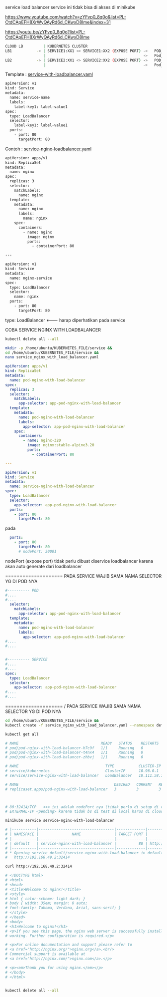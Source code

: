 service load balancer 
service ini tidak bisa di akses di minikube 

https://www.youtube.com/watch?v=zYFvp0_8q0o&list=PL-CtdCApEFH8XrWyQAyRd6d_CKwxD8Ime&index=31

https://youtu.be/zYFvp0_8q0o?list=PL-CtdCApEFH8XrWyQAyRd6d_CKwxD8Ime

```bash
CLOUD LB         | KUBERNETES CLUSTER                                                    |
LB1           -> | SERVICE1:XX1 <> SERVICE1:XX2 (EXPOSE PORT) ->   POD_With_nodePort:XX1 |
                 |                                            ->   Pod_with_nodePort:XX2 |
LB2           -> | SERVICE2:XX1 <> SERVICE2:XX2 (EXPOSE PORT) ->   POD_With_nodePort:XX1 |
                 |                                            ->   Pod_with_nodePort:XX2 |
```


Template : 
[service-with-loadbalancer.yaml](https://github.com/khannedy/belajar-kubernetes/blob/master/templates/service-with-loadbalancer.yaml)

```bash
apiVersion: v1
kind: Service
metadata:
  name: service-name
  labels:
    label-key1: label-value1
spec:
  type: LoadBalancer
  selector:
    label-key1: label-value1
  ports:
    - port: 80
      targetPort: 80
```


Contoh :
[service-nginx-loadbalancer.yaml](https://github.com/khannedy/belajar-kubernetes/blob/master/examples/service-nginx-loadbalancer.yaml)

```bash
apiVersion: apps/v1
kind: ReplicaSet
metadata:
  name: nginx
spec:
  replicas: 3
  selector:
    matchLabels:
      name: nginx
  template:
    metadata:
      name: nginx
      labels:
        name: nginx
    spec:
      containers:
        - name: nginx
          image: nginx
          ports:
            - containerPort: 80

---

apiVersion: v1
kind: Service
metadata:
  name: nginx-service
spec:
  type: LoadBalancer
  selector:
    name: nginx
  ports:
    - port: 80
      targetPort: 80

```


 type: LoadBalancer  <--- harap diperhatikan pada service


COBA SERVICE NGINX WITH LOADBALANCER




```bash
kubectl delete all --all 

mkdir -p /home/ubuntu/KUBERNETES_FILE/service && 
cd /home/ubuntu/KUBERNETES_FILE/service && 
nano service_nginx_with_load_balancer.yaml
```

```yml
apiVersion: apps/v1
kind: ReplicaSet
metadata:
  name: pod-nginx-with-load-balancer
spec:
  replicas: 3
  selector:
    matchLabels:
      app-selector: app-pod-nginx-with-load-balancer
  template:
    metadata:
      name: pod-nginx-with-load-balancer
      labels:
        app-selector: app-pod-nginx-with-load-balancer
    spec:
      containers:
        - name: nginx-320
          image: nginx:stable-alpine3.20
          ports:
            - containerPort: 80

---

apiVersion: v1
kind: Service
metadata:
  name: service-nginx-with-load-balancer
spec:
  type: LoadBalancer
  selector:
    app-selector: app-pod-nginx-with-load-balancer
  ports:
    - port: 80
      targetPort: 80
```


pada 

```yml
  ports:
    - port: 80
      targetPort: 80
      # nodePort: 30001
```

nodePort (expose port) tidak perlu dibuat diservice loadbalancer karena akan auto generate dari loadbalancer

==================== PADA SERVICE WAJIB SAMA NAMA SELECTOR YG DI POD NYA

```yml
#---------- POD
#....
#....
  selector:
    matchLabels:
      app-selector: app-pod-nginx-with-load-balancer
  template:
    metadata:
      name: pod-nginx-with-load-balancer
      labels:
        app-selector: app-pod-nginx-with-load-balancer
#....
#....


#---------- SERVICE
#....
#....
spec:
  type: LoadBalancer
  selector:
    app-selector: app-pod-nginx-with-load-balancer
#....
#....
```
==================== / PADA SERVICE WAJIB SAMA NAMA SELECTOR YG DI POD NYA



```bash
cd /home/ubuntu/KUBERNETES_FILE/service &&
kubectl create -f service_nginx_with_load_balancer.yaml --namespace default

kubectl get all

# NAME                                     READY   STATUS    RESTARTS   AGE
# pod/pod-nginx-with-load-balancer-h7c9f   1/1     Running   0          12s
# pod/pod-nginx-with-load-balancer-t4nx4   1/1     Running   0          12s
# pod/pod-nginx-with-load-balancer-zhbvj   1/1     Running   0          12s

# NAME                                       TYPE           CLUSTER-IP      EXTERNAL-IP   PORT(S)        AGE
# service/kubernetes                         ClusterIP      10.96.0.1       <none>        443/TCP        40s
# service/service-nginx-with-load-balancer   LoadBalancer   10.111.58.174   <pending>     80:32414/TCP   12s

# NAME                                           DESIRED   CURRENT   READY   AGE
# replicaset.apps/pod-nginx-with-load-balancer   3         3         3       12s



# 80:32414/TCP   <<< ini adalah nodePort nya (tidak perlu di setup di configurasi)
# EXTERNAL-IP <pending> karena tidak bs di test di local harus di cloud yang ada loadbalancernya

minikube service service-nginx-with-load-balancer

# |-----------|----------------------------------|-------------|---------------------------|
# | NAMESPACE |               NAME               | TARGET PORT |            URL            |
# |-----------|----------------------------------|-------------|---------------------------|
# | default   | service-nginx-with-load-balancer |          80 | http://192.168.49.2:32414 |
# |-----------|----------------------------------|-------------|---------------------------|
# * Opening service default/service-nginx-with-load-balancer in default browser...
#   http://192.168.49.2:32414

curl http://192.168.49.2:32414

# <!DOCTYPE html>
# <html>
# <head>
# <title>Welcome to nginx!</title>
# <style>
# html { color-scheme: light dark; }
# body { width: 35em; margin: 0 auto;
# font-family: Tahoma, Verdana, Arial, sans-serif; }
# </style>
# </head>
# <body>
# <h1>Welcome to nginx!</h1>
# <p>If you see this page, the nginx web server is successfully installed and
# working. Further configuration is required.</p>

# <p>For online documentation and support please refer to
# <a href="http://nginx.org/">nginx.org</a>.<br/>
# Commercial support is available at
# <a href="http://nginx.com/">nginx.com</a>.</p>

# <p><em>Thank you for using nginx.</em></p>
# </body>
# </html>


kubectl delete all --all 

```